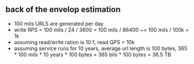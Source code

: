 ## back of the envelop estimation
* 100 mils URLS are generated per day
* write RPS = 100 mils / 24 / 3600 = 100 mils / 86400 ~= 100 mils / 100k = 1k
* assuming read/write ration is 10:1, read QPS = 10k
* assuming service runs for 10 years, average url length is 100 bytes, 365 * 100 mils * 10 years * 100 bytes = 365 bils * 100 bytes = 36.5 TB

